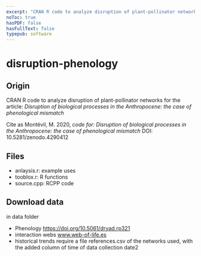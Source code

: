 ```yaml
---
excerpt: "CRAN R code to analyze disruption of plant-pollinator networks for the article: Disruption of biological processes in the Anthropocene: the case of phenological mismatch."
noToc: true
hasPDF: false
hasFullText: false
typepub: software
---
```


# disruption-phenology

## Origin

CRAN R code to analyze disruption of plant-pollinator networks for the article: 
_Disruption of biological processes in the Anthropocene: the case of phenological mismatch_


Cite as Montévil, M. 2020, _code for: Disruption of biological processes in the Anthropocene: the case of phenological mismatch_ DOI: 10.5281/zenodo.4290412




## Files
- anlaysis.r: example uses
- tooblox.r: R functions
- source.cpp: RCPP code


## Download data
in data folder
- Phenology  https://doi.org/10.5061/dryad.rp321
- interaction webs www.web-of-life.es
- historical trends require a file references.csv of the networks used, with the added column of time of data collection date2
